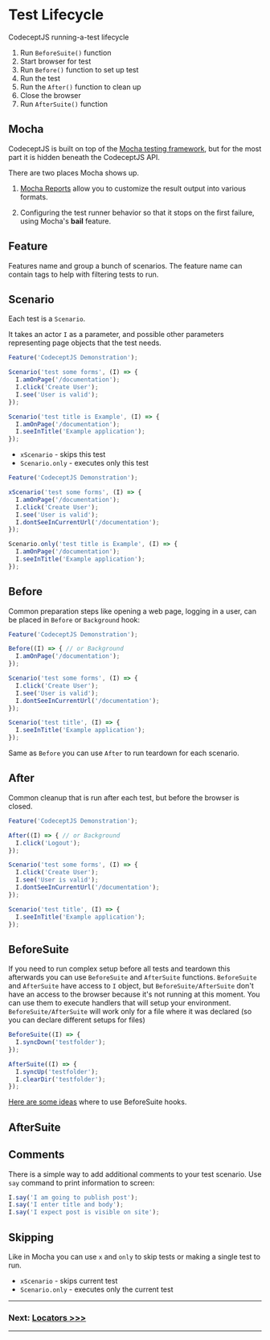 # Test Lifecycle

CodeceptJS running-a-test lifecycle

1. Run `BeforeSuite()` function
2. Start browser for test
3. Run `Before()` function to set up test
4. Run the test
5. Run the `After()` function to clean up
6. Close the browser
7. Run `AfterSuite()` function


## Mocha

CodeceptJS is built on top of the [Mocha testing framework](https://mochajs.org/), but for the most part it is hidden beneath the CodeceptJS API.

There are two places Mocha shows up.

1. [Mocha Reports](reports.md) allow you to customize the result output into various formats.

2. Configuring the test runner behavior so that it stops on the first failure, using Mocha's **bail** feature.

## Feature

Features name and group a bunch of scenarios.
The feature name can contain tags to help with filtering tests to run.


## Scenario

Each test is a `Scenario`.

It takes an actor `I` as a parameter, and possible other parameters representing page objects that the test needs.

```js
Feature('CodeceptJS Demonstration');

Scenario('test some forms', (I) => {
  I.amOnPage('/documentation');
  I.click('Create User');
  I.see('User is valid');
});

Scenario('test title is Example', (I) => {
  I.amOnPage('/documentation');
  I.seeInTitle('Example application');
});
```


* `xScenario` - skips this test
* `Scenario.only` - executes only this test

```js
Feature('CodeceptJS Demonstration');

xScenario('test some forms', (I) => {
  I.amOnPage('/documentation');
  I.click('Create User');
  I.see('User is valid');
  I.dontSeeInCurrentUrl('/documentation');
});

Scenario.only('test title is Example', (I) => {
  I.amOnPage('/documentation');
  I.seeInTitle('Example application');
});
```


## Before

Common preparation steps like opening a web page, logging in a user, can be placed in `Before` or `Background` hook:

```js
Feature('CodeceptJS Demonstration');

Before((I) => { // or Background
  I.amOnPage('/documentation');
});

Scenario('test some forms', (I) => {
  I.click('Create User');
  I.see('User is valid');
  I.dontSeeInCurrentUrl('/documentation');
});

Scenario('test title', (I) => {
  I.seeInTitle('Example application');
});
```

Same as `Before` you can use `After` to run teardown for each scenario.

## After

Common cleanup that is run after each test, but before the browser is closed.

```js
Feature('CodeceptJS Demonstration');

After((I) => { // or Background
  I.click('Logout');
});

Scenario('test some forms', (I) => {
  I.click('Create User');
  I.see('User is valid');
  I.dontSeeInCurrentUrl('/documentation');
});

Scenario('test title', (I) => {
  I.seeInTitle('Example application');
});
```


## BeforeSuite

If you need to run complex setup before all tests and teardown this afterwards you can use `BeforeSuite` and `AfterSuite`
functions. `BeforeSuite` and `AfterSuite` have access to `I` object, but `BeforeSuite/AfterSuite` don't have an access to the browser because it's not running at this moment.
You can use them to execute handlers that will setup your environment. `BeforeSuite/AfterSuite` will work  only for a file where it was declared (so you can declare different setups for files)

```js
BeforeSuite((I) => {
  I.syncDown('testfolder');
});

AfterSuite((I) => {
  I.syncUp('testfolder');
  I.clearDir('testfolder');
});
```

[Here are some ideas](https://github.com/Codeception/CodeceptJS/pull/231#issuecomment-249554933) where to use BeforeSuite hooks.


## AfterSuite


## Comments

There is a simple way to add additional comments to your test scenario.
Use `say` command to print information to screen:

```js
I.say('I am going to publish post');
I.say('I enter title and body');
I.say('I expect post is visible on site');
```

## Skipping

Like in Mocha you can use `x` and `only` to skip tests or making a single test to run.

* `xScenario` - skips current test
* `Scenario.only` - executes only the current test

---

### Next: [Locators >>>](locators.md)

---
